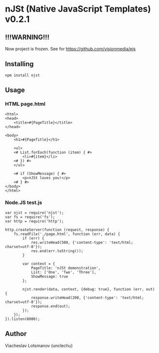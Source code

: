 # nJSt (Native JavaScript Templates) v0.2.1

## !!!WARNING!!!

Now project is frozen. See for https://github.com/visionmedia/ejs

## Installing

    npm install njst

## Usage

### HTML page.html

    <html>
    <head>
        <title>#{PageTitle}</title>
    </head>

    <body>
        <h1>#{PageTitle}</h1>

        <ul>
        <# List.forEach(function (item) { #>
            <li>#{item}</li>
        <# }) #>
        </ul>

        <# if (ShowMessage) { #>
            <p>nJSt loves you!</p>
        <# } #>
    </body>
    </html>

### Node.JS test.js

    var njst = require('njst');
    var fs = require('fs');
    var http = require('http');

    http.createServer(function (request, response) {
        fs.readFile('./page.html', function (err, data) {
            if (err) {
                res.writeHead(500, {'content-type': 'text/html; charset=utf-8'});
                res.end(err.toString());
            }

            var context = {
                PageTitle: 'nJSt demonstration',
                List: ['One', 'Two', 'Three'],
                ShowMessage: true
            };

            njst.render(data, context, {debug: true}, function (err, out) {
                response.writeHead(200, {'content-type': 'text/html; charset=utf-8'});
                response.end(out);
            });
        });
    }).listen(8000);

## Author

Viacheslav Lotsmanov (unclechu)
